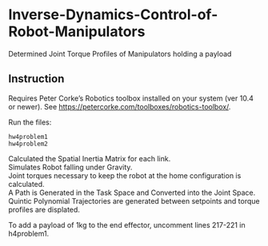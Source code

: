 # Inverse-Dynamics-Control-of-Robot-Manipulators
Determined Joint Torque Profiles of Manipulators holding a payload

## Instruction

Requires Peter Corke’s Robotics toolbox installed on your system (ver 10.4 or newer). 
See https://petercorke.com/toolboxes/robotics-toolbox/. 

Run the files:

`hw4problem1` <br>
`hw4problem2` <br>

Calculated the Spatial Inertia Matrix for each link. <br>
Simulates Robot falling under Gravity. <br>
Joint torques necessary to keep the robot at the home configuration is calculated. <br>
A Path is Generated in the Task Space and Converted into the Joint Space. <br>
Quintic Polynomial Trajectories are generated between setpoints and torque profiles are displated. <br>

To add a payload of 1kg to the end effector, uncomment lines 217-221 in h4problem1.

